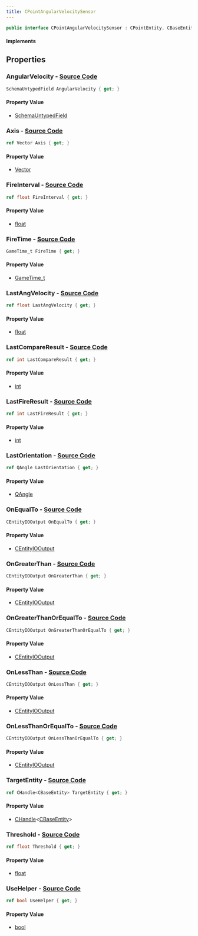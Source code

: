 ```yaml
---
title: CPointAngularVelocitySensor
---
```


```csharp
public interface CPointAngularVelocitySensor : CPointEntity, CBaseEntity, CEntityInstance, ISchemaClass<CEntityInstance>, ISchemaClass<CBaseEntity>, ISchemaClass<CPointEntity>, ISchemaClass<CPointAngularVelocitySensor>, ISchemaField, ISchemaClass, INativeHandle
```

#### Implements

## Properties

### **AngularVelocity** - [Source Code](https://github.com/swiftly-solution/swiftlys2/blob/main/managed/src/SwiftlyS2.Generated/Schemas/Interfaces/CPointAngularVelocitySensor.cs#L37)

```csharp
SchemaUntypedField AngularVelocity { get; }
```

#### Property Value

- [SchemaUntypedField](/docs/api/shared/schemas/schemauntypedfield)

### **Axis** - [Source Code](https://github.com/swiftly-solution/swiftlys2/blob/main/managed/src/SwiftlyS2.Generated/Schemas/Interfaces/CPointAngularVelocitySensor.cs#L32)

```csharp
ref Vector Axis { get; }
```

#### Property Value

- [Vector](/docs/api/shared/natives/vector)

### **FireInterval** - [Source Code](https://github.com/swiftly-solution/swiftlys2/blob/main/managed/src/SwiftlyS2.Generated/Schemas/Interfaces/CPointAngularVelocitySensor.cs#L26)

```csharp
ref float FireInterval { get; }
```

#### Property Value

- [float](https://learn.microsoft.com/dotnet/api/system.single)

### **FireTime** - [Source Code](https://github.com/swiftly-solution/swiftlys2/blob/main/managed/src/SwiftlyS2.Generated/Schemas/Interfaces/CPointAngularVelocitySensor.cs#L24)

```csharp
GameTime_t FireTime { get; }
```

#### Property Value

- [GameTime_t](/docs/api/shared/schemadefinitions/gametime_t)

### **LastAngVelocity** - [Source Code](https://github.com/swiftly-solution/swiftlys2/blob/main/managed/src/SwiftlyS2.Generated/Schemas/Interfaces/CPointAngularVelocitySensor.cs#L28)

```csharp
ref float LastAngVelocity { get; }
```

#### Property Value

- [float](https://learn.microsoft.com/dotnet/api/system.single)

### **LastCompareResult** - [Source Code](https://github.com/swiftly-solution/swiftlys2/blob/main/managed/src/SwiftlyS2.Generated/Schemas/Interfaces/CPointAngularVelocitySensor.cs#L20)

```csharp
ref int LastCompareResult { get; }
```

#### Property Value

- [int](https://learn.microsoft.com/dotnet/api/system.int32)

### **LastFireResult** - [Source Code](https://github.com/swiftly-solution/swiftlys2/blob/main/managed/src/SwiftlyS2.Generated/Schemas/Interfaces/CPointAngularVelocitySensor.cs#L22)

```csharp
ref int LastFireResult { get; }
```

#### Property Value

- [int](https://learn.microsoft.com/dotnet/api/system.int32)

### **LastOrientation** - [Source Code](https://github.com/swiftly-solution/swiftlys2/blob/main/managed/src/SwiftlyS2.Generated/Schemas/Interfaces/CPointAngularVelocitySensor.cs#L30)

```csharp
ref QAngle LastOrientation { get; }
```

#### Property Value

- [QAngle](/docs/api/shared/natives/qangle)

### **OnEqualTo** - [Source Code](https://github.com/swiftly-solution/swiftlys2/blob/main/managed/src/SwiftlyS2.Generated/Schemas/Interfaces/CPointAngularVelocitySensor.cs#L47)

```csharp
CEntityIOOutput OnEqualTo { get; }
```

#### Property Value

- [CEntityIOOutput](/docs/api/shared/schemadefinitions/centityiooutput)

### **OnGreaterThan** - [Source Code](https://github.com/swiftly-solution/swiftlys2/blob/main/managed/src/SwiftlyS2.Generated/Schemas/Interfaces/CPointAngularVelocitySensor.cs#L43)

```csharp
CEntityIOOutput OnGreaterThan { get; }
```

#### Property Value

- [CEntityIOOutput](/docs/api/shared/schemadefinitions/centityiooutput)

### **OnGreaterThanOrEqualTo** - [Source Code](https://github.com/swiftly-solution/swiftlys2/blob/main/managed/src/SwiftlyS2.Generated/Schemas/Interfaces/CPointAngularVelocitySensor.cs#L45)

```csharp
CEntityIOOutput OnGreaterThanOrEqualTo { get; }
```

#### Property Value

- [CEntityIOOutput](/docs/api/shared/schemadefinitions/centityiooutput)

### **OnLessThan** - [Source Code](https://github.com/swiftly-solution/swiftlys2/blob/main/managed/src/SwiftlyS2.Generated/Schemas/Interfaces/CPointAngularVelocitySensor.cs#L39)

```csharp
CEntityIOOutput OnLessThan { get; }
```

#### Property Value

- [CEntityIOOutput](/docs/api/shared/schemadefinitions/centityiooutput)

### **OnLessThanOrEqualTo** - [Source Code](https://github.com/swiftly-solution/swiftlys2/blob/main/managed/src/SwiftlyS2.Generated/Schemas/Interfaces/CPointAngularVelocitySensor.cs#L41)

```csharp
CEntityIOOutput OnLessThanOrEqualTo { get; }
```

#### Property Value

- [CEntityIOOutput](/docs/api/shared/schemadefinitions/centityiooutput)

### **TargetEntity** - [Source Code](https://github.com/swiftly-solution/swiftlys2/blob/main/managed/src/SwiftlyS2.Generated/Schemas/Interfaces/CPointAngularVelocitySensor.cs#L16)

```csharp
ref CHandle<CBaseEntity> TargetEntity { get; }
```

#### Property Value

- [CHandle](/docs/api/shared/natives/chandle-1)<[CBaseEntity](/docs/api/shared/schemadefinitions/cbaseentity)>

### **Threshold** - [Source Code](https://github.com/swiftly-solution/swiftlys2/blob/main/managed/src/SwiftlyS2.Generated/Schemas/Interfaces/CPointAngularVelocitySensor.cs#L18)

```csharp
ref float Threshold { get; }
```

#### Property Value

- [float](https://learn.microsoft.com/dotnet/api/system.single)

### **UseHelper** - [Source Code](https://github.com/swiftly-solution/swiftlys2/blob/main/managed/src/SwiftlyS2.Generated/Schemas/Interfaces/CPointAngularVelocitySensor.cs#L34)

```csharp
ref bool UseHelper { get; }
```

#### Property Value

- [bool](https://learn.microsoft.com/dotnet/api/system.boolean)


